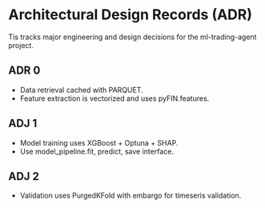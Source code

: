 # Architectural Design Records (ADR)

Tis tracks major engineering and design decisions for the ml-trading-agent project.

## ADR 0
* Data retrieval cached with PARQUET.
 * Feature extraction is vectorized and uses pyFIN.features.

## ADJ 1
* Model training uses XGBoost + Optuna + SHAP.
* Use model_pipeline.fit, predict, save interface.

## ADJ 2
* Validation uses PurgedKFold with embargo for timeseris validation.